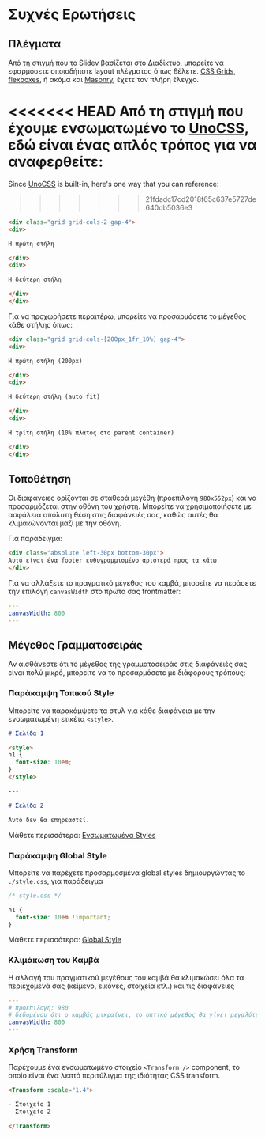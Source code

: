 # Συχνές Ερωτήσεις

## Πλέγματα

Από τη στιγμή που το Slidev βασίζεται στο Διαδίκτυο, μπορείτε να εφαρμόσετε οποιοδήποτε layout πλέγματος όπως θέλετε. [CSS Grids](https://css-tricks.com/snippets/css/complete-guide-grid/), [flexboxes](https://css-tricks.com/snippets/css/a-guide-to-flexbox/), ή ακόμα και [Masonry](https://css-tricks.com/native-css-masonry-layout-in-css-grid/), έχετε τον πλήρη έλεγχο.

<<<<<<< HEAD
Από τη στιγμή που έχουμε ενσωματωμένο το [UnoCSS](https://unocss.dev/), εδώ είναι ένας απλός τρόπος για να αναφερθείτε:
=======
Since [UnoCSS](https://unocss.dev/) is built-in, here's one way that you can reference:
>>>>>>> 21fdadc17cd2018f65c637e5727de640db5036e3

```html
<div class="grid grid-cols-2 gap-4">
<div>

Η πρώτη στήλη

</div>
<div>

Η δεύτερη στήλη

</div>
</div>
```

Για να προχωρήσετε περαιτέρω, μπορείτε να προσαρμόσετε το μέγεθος κάθε στήλης όπως:

```html
<div class="grid grid-cols-[200px_1fr_10%] gap-4">
<div>

Η πρώτη στήλη (200px)

</div>
<div>

Η δεύτερη στήλη (auto fit)

</div>
<div>

Η τρίτη στήλη (10% πλάτος στο parent container)

</div>
</div>
```

## Τοποθέτηση

Οι διαφάνειες ορίζονται σε σταθερά μεγέθη (προεπιλογή `980x552px`) και να προσαρμόζεται στην οθόνη του χρήστη. Μπορείτε να χρησιμοποιήσετε με ασφάλεια απόλυτη θέση στις διαφάνειές σας, καθώς αυτές θα κλιμακώνονται μαζί με την οθόνη.

Για παράδειγμα:

```html
<div class="absolute left-30px bottom-30px">
Αυτό είναι ένα footer ευθυγραμμισμένο αριστερά προς τα κάτω
</div>
```

Για να αλλάξετε το πραγματικό μέγεθος του καμβά, μπορείτε να περάσετε την επιλογή `canvasWidth` στο πρώτο σας frontmatter:

```yaml
---
canvasWidth: 800
---
```

## Μέγεθος Γραμματοσειράς

Αν αισθάνεστε ότι το μέγεθος της γραμματοσειράς στις διαφάνειές σας είναι πολύ μικρό, μπορείτε να το προσαρμόσετε με διάφορους τρόπους:

### Παράκαμψη Τοπικού Style

Μπορείτε να παρακάμψετε τα στυλ για κάθε διαφάνεια με την ενσωματωμένη ετικέτα `<style>`.

```md
# Σελίδα 1

<style>
h1 {
  font-size: 10em;
}
</style>

---

# Σελίδα 2

Αυτό δεν θα επηρεαστεί.
```

Μάθετε περισσότερα: [Ενσωματωμένα Styles](/guide/syntax.html#ενσωματωμένα-styles)

### Παράκαμψη Global Style

Μπορείτε να παρέχετε προσαρμοσμένα global styles δημιουργώντας το `./style.css`, για παράδειγμα

```css
/* style.css */

h1 {
  font-size: 10em !important;
}
```

Μάθετε περισσότερα: [Global Style](/custom/directory-structure.html#style)

### Κλιμάκωση του Καμβά

Η αλλαγή του πραγματικού μεγέθους του καμβά θα κλιμακώσει όλα τα περιεχόμενά σας (κείμενο, εικόνες, στοιχεία κτλ.) και τις διαφάνειες

```yaml
---
# προεπιλογή: 980
# δεδομένου ότι ο καμβάς μικραίνει, το οπτικό μέγεθος θα γίνει μεγαλύτερο
canvasWidth: 800
---
```

### Χρήση Transform

Παρέχουμε ένα ενσωματωμένο στοιχείο `<Transform />` component, το οποίο είναι ένα λεπτό περιτύλιγμα της ιδιότητας CSS transform.

```md
<Transform :scale="1.4">

- Στοιχείο 1
- Στοιχείο 2

</Transform>
```
